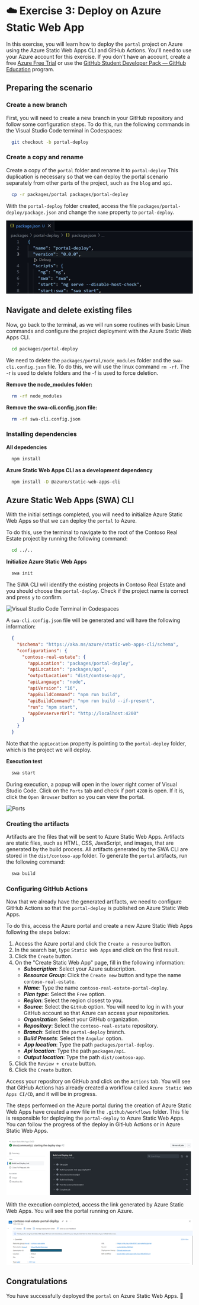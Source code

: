 # ☁️ Exercise 3: Deploy on Azure Static Web App

In this exercise, you will learn how to deploy the `portal` project on Azure using the Azure Static Web Apps CLI and GitHub Actions. You'll need to use your Azure account for this exercise. If you don't have an account, create a free [Azure Free Trial](https://azure.microsoft.com/free/?WT.mc_id=academic-101248-cyzanon) or use the [GitHub Student Developer Pack — GitHub Education](https://aka.ms/Copilot4Students) program.

## Preparing the scenario

### Create a new branch

First, you will need to create a new branch in your GitHub repository and follow some configuration steps. To do this, run the following commands in the Visual Studio Code terminal in Codespaces:

```bash
  git checkout -b portal-deploy
```

### Create a copy and rename

Create a copy of the `portal` folder and rename it to `portal-deploy` This duplication is necessary so that we can deploy the portal scenario separately from other parts of the project, such as the `blog` and `api`.

```bash
  cp -r packages/portal packages/portal-deploy
```

With the `portal-deploy` folder created, access the file `packages/portal-deploy/package.json` and change the `name` property to `portal-deploy`.

![Package.json](./images/new-portal-package-json.jpg)

## Navigate and delete existing files

Now, go back to the terminal, as we will run some routines with basic Linux commands and configure the project deployment with the Azure Static Web Apps CLI.

```bash
  cd packages/portal-deploy
```

We need to delete the `packages/portal/node_modules` folder and the `swa-cli.config.json` file. To do this, we will use the linux command `rm -rf`. The -r is used to delete folders and the -f is used to force deletion.

**Remove the node_modules folder:**

```bash
  rm -rf node_modules
```

**Remove the swa-cli.config.json file:**

```bash
  rm -rf swa-cli.config.json
```

### Installing dependencies

**All depedencies**

```bash
  npm install
```

**Azure Static Web Apps CLI as a development dependency**

```bash
  npm install -D @azure/static-web-apps-cli
```

## Azure Static Web Apps (SWA) CLI

With the initial settings completed, you will need to initialize Azure Static Web Apps so that we can deploy the `portal` to Azure.

To do this, use the terminal to navigate to the root of the Contoso Real Estate project by running the following command:

```bash
  cd ../..
```

**Initialize Azure Static Web Apps**

```bash
  swa init
```

The SWA CLI will identify the existing projects in Contoso Real Estate and you should choose the `portal-deploy`. Check if the project name is correct and press `y` to confirm.

![Visual Studio Code Terminal in Codespaces](./images/swa-init.gif)

A `swa-cli.config.json` file will be generated and will have the following information:

```json
  {
    "$schema": "https://aka.ms/azure/static-web-apps-cli/schema",
    "configurations": {
      "contoso-real-estate": {
        "appLocation": "packages/portal-deploy",
        "apiLocation": "packages/api",
        "outputLocation": "dist/contoso-app",
        "apiLanguage": "node",
        "apiVersion": "16",
        "appBuildCommand": "npm run build",
        "apiBuildCommand": "npm run build --if-present",
        "run": "npm start",
        "appDevserverUrl": "http://localhost:4200"
      }
    }
  }
```

Note that the `appLocation` property is pointing to the `portal-deploy` folder, which is the project we will deploy.

**Execution test**

```bash
  swa start
```

During execution, a popup will open in the lower right corner of Visual Studio Code. Click on the `Ports` tab and check if port `4280` is open. If it is, click the `Open Browser` button so you can view the portal.

![Ports](./images/ports-executing-new-deploy.gif)


### Creating the artifacts

Artifacts are the files that will be sent to Azure Static Web Apps. Artifacts are static files, such as HTML, CSS, JavaScript, and images, that are generated by the build process. All artifacts generated by the SWA CLI are stored in the `dist/contoso-app` folder. To generate the `portal` artifacts, run the following command:

```bash
  swa build
```

### Configuring GitHub Actions

Now that we already have the generated artifacts, we need to configure GitHub Actions so that the `portal-deploy` is published on Azure Static Web Apps.

To do this, access the Azure portal and create a new Azure Static Web Apps following the steps below:

1. Access the Azure portal and click the `Create a resource` button.
2. In the search bar, type `Static Web Apps` and click on the first result.
3. Click the `Create` button.
4. On the "Create Static Web App" page, fill in the following information:
    - ***Subscription***: Select your Azure subscription.
    - ***Resource Group***: Click the `Create new` button and type the name `contoso-real-estate`.
    - ***Name***: Type the name `contoso-real-estate-portal-deploy`.
    - ***Plan type***: Select the `Free` option.
    - ***Region***: Select the region closest to you.
    - ***Source***: Select the `GitHub` option. You will need to log in with your GitHub account so that Azure can access your repositories.
    - ***Organization***: Select your GitHub organization.
    - ***Repository***: Select the `contoso-real-estate` repository.
    - ***Branch***: Select the `portal-deploy` branch.
    - ***Build Presets***: Select the `Angular` option.
    - ***App location***: Type the path `packages/portal-deploy`.
    - ***Api location***: Type the path `packages/api`.
    - ***Output location***: Type the path `dist/contoso-app`.
5. Click the `Review + create` button.
6. Click the `Create` button.

Access your repository on GitHub and click on the `Actions` tab. You will see that GitHub Actions has already created a workflow called `Azure Static Web Apps CI/CD`, and it will be in progress.

The steps performed on the Azure portal during the creation of Azure Static Web Apps have created a new file in the `.github/workflows` folder. This file is responsible for deploying the `portal-deploy` to Azure Static Web Apps. You can follow the progress of the deploy in GitHub Actions or in Azure Static Web Apps.

![GitHub Actions Workflow](./images/github-actions-workflow.jpg)

With the execution completed, access the link generated by Azure Static Web Apps. You will see the portal running on Azure.

![Azure Portal](./images/azure-portal-swa-portal.png)

## Congratulations
You have successfully deployed the `portal` on Azure Static Web Apps. 🎉
